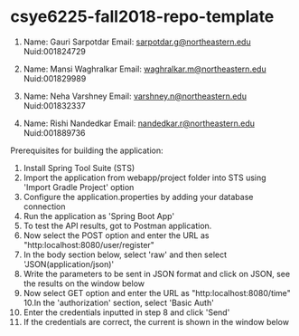 # csye6225-fall2018-repo-template

1) Name: Gauri  Sarpotdar
Email: sarpotdar.g@northeastern.edu
Nuid:001824729


2) Name: Mansi  Waghralkar
Email: waghralkar.m@northeastern.edu
Nuid:001829989


1) Name: Neha Varshney
Email: varshney.n@northeastern.edu
Nuid:001832337


1) Name: Rishi  Nandedkar
Email: nandedkar.r@northeastern.edu
Nuid:001889736

Prerequisites for building the application:
1. Install Spring Tool Suite (STS)
2. Import the application from webapp/project folder into STS using 'Import Gradle Project' option
3. Configure the application.properties by adding your database connection
4. Run the application as 'Spring Boot App'
5. To test the API results, got to Postman application.
6. Now select the POST option and enter the URL as "http:localhost:8080/user/register"
7. In the body section below, select 'raw' and then select 'JSON(application/json)'
8. Write the parameters to be sent in JSON format and click on JSON, see the results on the window below
9. Now select GET option and enter the URL as "http:localhost:8080/time"
10.In the 'authorization' section, select 'Basic Auth'
11. Enter the credentials inputted in step 8 and click 'Send'
12. If the credentials are correct, the current is shown in the window below
